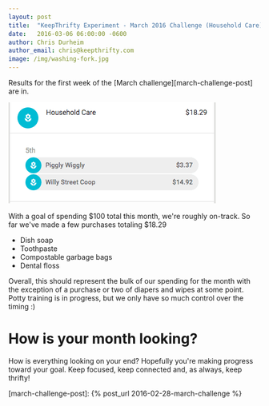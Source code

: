 ```yaml
---
layout: post
title:  "KeepThrifty Experiment - March 2016 Challenge (Household Care) - Week 1 Results"
date:   2016-03-06 06:00:00 -0600
author: Chris Durheim
author_email: chris@keepthrifty.com
image: /img/washing-fork.jpg
---
```


Results for the first week of the [March challenge][march-challenge-post] are in.

![March week 1 results - $18.29 total][march-week-1-summary]

With a goal of spending $100 total this month, we're roughly on-track.  So far we've made a few purchases totaling $18.29

* Dish soap
* Toothpaste
* Compostable garbage bags
* Dental floss

Overall, this should represent the bulk of our spending for the month with the exception of a purchase or two of diapers and wipes at some point. Potty training is in progress, but we only have so much control over the timing :)

# How is your month looking? #

How is everything looking on your end? Hopefully you're making progress toward your goal. Keep focused, keep connected and, as always, keep thrifty!

[march-challenge-post]: {% post_url 2016-02-28-march-challenge %}

[march-week-1-summary]: /img/march-2016-w1-summary.png

